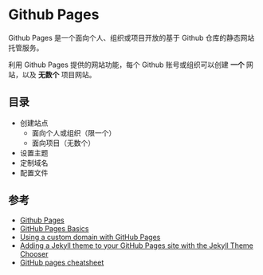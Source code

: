 # Github Pages

Github Pages 是一个面向个人、组织或项目开放的基于 Github 仓库的静态网站托管服务。

利用 Github Pages 提供的网站功能，每个 Github 账号或组织可以创建 **一个** 网站，以及 **无数个** 项目网站。

## 目录

* 创建站点
  * 面向个人或组织（限一个）
  * 面向项目（无数个）
* 设置主题
* 定制域名
* 配置文件

## 参考

* [Github Pages](https://pages.github.com/)
* [GitHub Pages Basics](https://help.github.com/en/categories/github-pages-basics)
* [Using a custom domain with GitHub Pages](https://help.github.com/en/articles/using-a-custom-domain-with-github-pages)
* [Adding a Jekyll theme to your GitHub Pages site with the Jekyll Theme Chooser](https://help.github.com/en/articles/adding-a-jekyll-theme-to-your-github-pages-site-with-the-jekyll-theme-chooser)
* [GitHub pages cheatsheet](https://devhints.io/gh-pages)